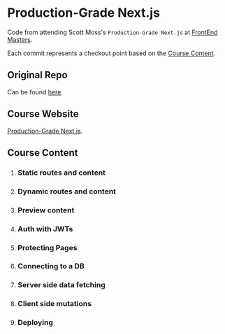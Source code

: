 # Production-Grade Next.js

Code from attending Scott Moss's `Production-Grade Next.js` at [FrontEnd Masters](https://frontendmasters.com/courses/production-next/).

Each commit represents a checkout point based on the [Course Content](#course-content).

## Original Repo

Can be found [here](https://github.com/Hendrixer/production-grade-nextjs).

## Course Website

[Production-Grade Next.js](https://production-grade-nextjs.vercel.app/lesson/04-static-routes).
<br>

## Course Content
1. ### Static routes and content
2. ### Dynamic routes and content
3. ### Preview content
4. ### Auth with JWTs
5. ### Protecting Pages
6. ### Connecting to a DB
7. ### Server side data fetching
8. ### Client side mutations
9. ### Deploying
